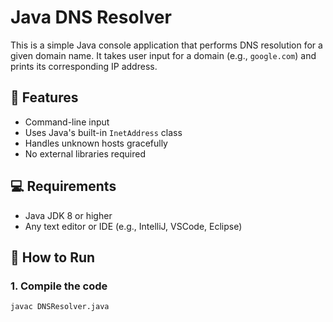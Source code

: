 # Java DNS Resolver

This is a simple Java console application that performs DNS resolution for a given domain name. It takes user input for a domain (e.g., `google.com`) and prints its corresponding IP address.

## 📌 Features

- Command-line input
- Uses Java's built-in `InetAddress` class
- Handles unknown hosts gracefully
- No external libraries required

## 💻 Requirements

- Java JDK 8 or higher
- Any text editor or IDE (e.g., IntelliJ, VSCode, Eclipse)

## 🚀 How to Run

### 1. Compile the code

```bash
javac DNSResolver.java
